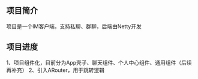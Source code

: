 ## 项目简介
项目是一个IM客户端，支持私聊、群聊，后端由Netty开发

## 项目进度
1、项目组件化，目前分为App壳子、聊天组件、个人中心组件、通用组件（后续再补充）
2、引入ARouter，用于跳转逻辑
